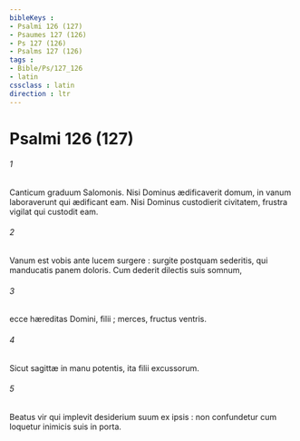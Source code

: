 ```yaml
---
bibleKeys : 
- Psalmi 126 (127)
- Psaumes 127 (126)
- Ps 127 (126)
- Psalms 127 (126)
tags : 
- Bible/Ps/127_126
- latin
cssclass : latin
direction : ltr
---
```


# Psalmi 126 (127)

###### 1
Canticum graduum Salomonis. Nisi Dominus ædificaverit domum, in vanum laboraverunt qui ædificant eam. Nisi Dominus custodierit civitatem, frustra vigilat qui custodit eam.
###### 2
Vanum est vobis ante lucem surgere : surgite postquam sederitis, qui manducatis panem doloris. Cum dederit dilectis suis somnum,
###### 3
ecce hæreditas Domini, filii ; merces, fructus ventris.
###### 4
Sicut sagittæ in manu potentis, ita filii excussorum.
###### 5
Beatus vir qui implevit desiderium suum ex ipsis : non confundetur cum loquetur inimicis suis in porta.
